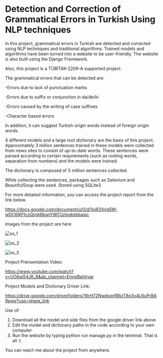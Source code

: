# Detection and Correction of Grammatical Errors in Turkish Using NLP techniques

In this project, grammatical errors in Turkish are detected and corrected using NLP techniques and traditional algorithms. Trained models and algorithms have been turned into a website to be user-friendly. The website is also built using the Django Framework.

Also, this project is a TÜBİTAK-2209-A supported project.

The grammatical errors that can be detected are:

-Errors due to lack of punctuation marks

-Errors due to suffix or conjunction in da/de/ki

-Errors caused by the writing of case suffixes

-Character based errors

In addition, it can suggest Turkish origin words instead of foreign origin words.

4 different models and a large root dictionary are the basis of this project.
Approximately 3 million sentences trained in these models were collected from news sites to consist of up-to-date words. These sentences were parsed according to certain requirements (such as rooting words, separation from numbers) and the models were trained.

The dictionary is composed of 3 million sentences collected.

While collecting the sentences, packages such as Selenium and BeautifulSoup were used. Stored using SQLite3

For more detailed information, you can access the project report from the link below.

https://docs.google.com/document/u/0/d/1oi831nig5W-wDC6lKFIczQmA6bqnYWCU/mobilebasic

Images from the project are here

![ss_1](https://user-images.githubusercontent.com/46243758/207122225-9b713abc-1948-4ddf-8c07-8fdd970f60a7.png)

![ss_2](https://user-images.githubusercontent.com/46243758/207122236-ac600aaf-1733-4709-9198-e430dc729f93.png)

![ss_3](https://user-images.githubusercontent.com/46243758/207122249-758585a0-9cdb-4067-87ac-d397a0c12b1d.png)

Project Prensentation Video:

https://www.youtube.com/watch?v=UOAqi54JK_8&ab_channel=EmreBahtiyar

Project Models and Dictionary Driver Link:

https://drive.google.com/drive/folders/16rH72NwdoqrRBjzT8e3o4L6uPrBA9pqw?usp=share_link

Use of:
1) Download all the model and side files from the google driver link above
2) Edit the model and dictionary paths in the code according to your own computer
3) Run the website by typing python run manage.py in the terminal. 
That is all :)

You can reach me about the project from anywhere.
 


